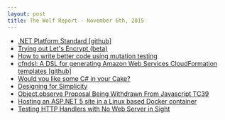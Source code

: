 ```yaml
---
layout: post
title: The Wolf Report - November 6th, 2015
---
```


- [.NET Platform Standard [github]](https://github.com/dotnet/corefx/blob/master/Documentation/project-docs/standard-platform.md)
- [Trying out Let's Encrypt (beta)](https://conorpp.com/blog/trying-out-lets-encrypt/)
- [How to write better code using mutation testing](https://blog.blockscore.com/how-to-write-better-code-using-mutation-testing/)
- [cfndsl: A DSL for generating Amazon Web Services CloudFormation templates [github]](https://github.com/stevenjack/cfndsl)
- [Would you like some C# in your Cake?](http://redth.codes/would-you-like-some-csharp-in-your-cake/)
- [Designing for Simplicity](https://davidwalsh.name/designing-simplicity)
- [Object.observe Proposal Being Withdrawn From Javascript TC39](http://ilikekillnerds.com/2015/11/object-observe-proposal-being-withdrawn-from-javascript-tc39/)
- [Hosting an ASP.NET 5 site in a Linux based Docker container](http://blogs.msmvps.com/theproblemsolver/2015/11/05/hosting-an-asp-net-5-site-in-a-linux-based-docker-container/)
- [Testing HTTP Handlers with No Web Server in Sight](http://jeremydmiller.com/2015/11/05/testing-http-handlers-with-no-web-server-in-sight/)
